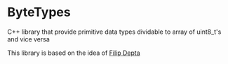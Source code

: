 # ByteTypes
 C++ library that provide primitive data types dividable to array of uint8_t's and vice versa
 
 This library is based on the idea of [Filip Depta](https://github.com/FilipDepta)
